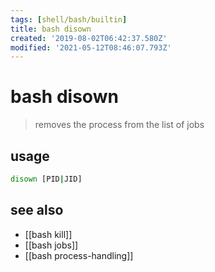 ```yaml
---
tags: [shell/bash/builtin]
title: bash disown
created: '2019-08-02T06:42:37.580Z'
modified: '2021-05-12T08:46:07.793Z'
---
```


# bash disown

> removes the process from the list of jobs


## usage
```sh
disown [PID|JID]
```

## see also
- [[bash kill]]
- [[bash jobs]]
- [[bash process-handling]]
